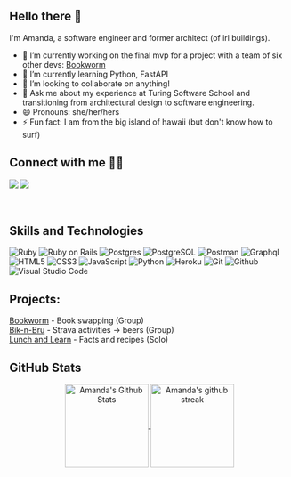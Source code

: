 ## Hello there 👋

I'm Amanda, a software engineer and former architect (of irl buildings). 

- 🔭 I’m currently working on the final mvp for a project with a team of six other devs: [Bookworm]
- 🌱 I’m currently learning Python, FastAPI
- 👯 I’m looking to collaborate on anything!
- 💬 Ask me about my experience at Turing Software School and transitioning from architectural design to software engineering.
- 😄 Pronouns: she/her/hers
- ⚡ Fun fact: I am from the big island of hawaii (but don't know how to surf)

## Connect with me 🤝🤝
  
<a href="https://www.linkedin.com/in/amanda-ross-2a62093a/" target="_blank">
  <img align="left"  src="https://img.shields.io/badge/LinkedIn-0077B5?style=for-the-badge&logo=linkedin&logoColor=white" />
</a>
<a href="mailto:amikaross@gmail.com" target="_blank">
   <img align="left"src="https://img.shields.io/badge/Gmail-D14836?style=for-the-badge&logo=gmail&logoColor=white" />
</a>

<!-- [<img src="https://img.shields.io/badge/Elan%20Katz-%230077B5.svg?&style=for-the-badge&logo=linkedin&logoColor=white" />](https://www.linkedin.com/in/amanda-ross-2a62093a/) -->
<br><br><br>


## Skills and Technologies

<!-- https://simpleicons.org/ -->
![Ruby](https://img.shields.io/badge/Ruby-CC342D?style=for-the-badge&logo=ruby&logoColor=7b95ad&color=141422)
![Ruby on Rails](	https://img.shields.io/badge/Ruby_on_Rails-CC0000?style=for-the-badge&logo=ruby-on-rails&logoColor=7b95ad&color=141422)
![Postgres](https://img.shields.io/badge/Postgres-100?style=for-the-badge&logo=postgresql&logoColor=7b95ad&color=141422)
![PostgreSQL](https://img.shields.io/badge/PostgreSQL-100?style=for-the-badge&logo=PostgreSQL&logoColor=7b95ad&color=141422)
![Postman](https://img.shields.io/badge/Postman-FF6C37?style=for-the-badge&logo=postman&&logoColor=7b95ad&color=141422)
![Graphql](https://img.shields.io/badge/Graphql-100?style=for-the-badge&logo=graphql&logoColor=7b95ad&color=141422)
![HTML5](https://img.shields.io/badge/HTML5-100?style=for-the-badge&logo=HTML5&logoColor=7b95ad&color=141422)
![CSS3](https://img.shields.io/badge/CSS3-100?style=for-the-badge&logo=CSS3&logoColor=7b95ad&color=141422)
![JavaScript](https://img.shields.io/badge/JavaScript-100?style=for-the-badge&logo=javascript&logoColor=7b95ad&color=141422)
![Python](https://img.shields.io/badge/Python-100?style=for-the-badge&logo=Python&logoColor=7b95ad&color=141422)
![Heroku](https://img.shields.io/badge/Heroku-100?style=for-the-badge&logo=Heroku&logoColor=7b95ad&color=141422)
![Git](https://img.shields.io/badge/Git-100?style=for-the-badge&logo=git&logoColor=7b95ad&color=141422)
![Github](https://img.shields.io/badge/GitHub-100?style=for-the-badge&logo=github&logoColor=7b95ad&color=141422)
![Visual Studio Code](https://img.shields.io/badge/Visual%20Studio%20Code-100?style=for-the-badge&logo=visual-studio-code&logoColor=7b95ad&color=141422)

## Projects:

<a href="https://bookworm-fe.vercel.app/" target="_blank" rel="noopener noreferrer">Bookworm</a> - Book swapping (Group) <br />
<a href="https://bik-n-bru.herokuapp.com/" target="_blank" rel="noopener noreferrer">Bik-n-Bru</a> - Strava activities -> beers (Group) <br />
<a href="https://github.com/amikaross/lunch_and_learn" target="_blank" rel="noopener noreferrer">Lunch and Learn</a> - Facts and recipes (Solo) <br />


## GitHub Stats

<!-- https://github.com/anuraghazra/github-readme-stats-->
<div align="center">

   <a href="https://github.com/amikaross/amikaross">
      <img align="center" height="150" alt="Amanda's Github Stats" src="https://github-readme-stats.vercel.app/api?username=amikaross&show_icons=true&theme=tokyonight&line_height=27&count_private=true&hide_title=false" />
   
   <!--  <img align="center" alt="Amanda's GitHub Stats"  src="https://github-readme-stats.vercel.app/api?username=amikaross&show_icons=true&line_height=27&count_private=true&hide_title=false&title_color=7B95AD&text_color=b2c7da&icon_color=7B95AD&bg_color=141422" /> -->
   <!--  <img align="center" height="150"  alt="Amanda's stats" src="https://github-readme-stats.vercel.app/api?username=amikaross&count_private=true&include_all_commits=true&theme=tokyonight"  /> -->
   </a>


   <a href="https://github.com/amikaross/amikross">
      <img align="center" height="150" alt="Amanda's github streak" src="https://github-readme-streak-stats.herokuapp.com/?user=amikaross&theme=tokyonight"/>
   </a>

   <div style='font-size: 5px;'>&nbsp;</div>

   <a align="center" href="https://github.com/amikaross/amikaross">
<!--        <img align="center" src="https://github-readme-stats.vercel.app/api/top-langs/?username=amikaross&theme=tokyonight&layout=compact&hide=shell" alt="Amanda's top language stats" /> -->
   
   <!--    <img align="center" src="https://github-readme-stats.vercel.app/api/top-langs/?  username=amikaross&title_color=7B95AD&text_color=b2c7da&icon_color=7B95AD&bg_color=141422" /> -->
   <!--   <img align="center" src="https://github-readme-stats.vercel.app/api/top-langs/?username=amikaross&theme=tokyonight&hide_langs_below=1" alt="Amanda's top language stats" /> -->

   </a>
</div>

<!-- ![github-streak](https://github-readme-streak-stats.herokuapp.com/?user=amikaross&theme=tokyonight) -->





[linkedIn]: linkedin.com/in/amanda-ross-2a62093a/
[email]: amikaross@gmail.com
[Bookworm]: https://github.com/Capstone-Bookworm
[Northrn Flickr]: https://northrn-flickr.herokuapp.com/
[Lofidelity]: https://lofidelity.herokuapp.com/
[Good Hikes]: https://good-hikes.herokuapp.com/
